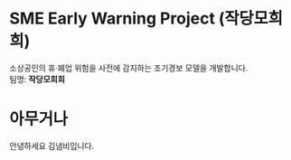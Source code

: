 # SME Early Warning Project (작당모희희)

소상공인의 휴·폐업 위험을 사전에 감지하는 조기경보 모델을 개발합니다.  
팀명: **작당모희희**


# 아무거나
안녕하세요 김냄비입니다.